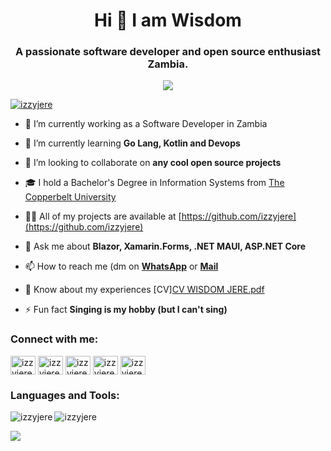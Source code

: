  <h1 align="center">Hi  👋 I am Wisdom</h1> 
 <h3 align="center">A passionate software developer and open source enthusiast Zambia.</h3> 
  
 <p align="center"><img src="https://github-profile-trophy.vercel.app/?username=izzyjere&theme=onedark" /></p> 
  
 <p align="left"> <a href="https://twitter.com/izzyjere" target="blank"><img src="https://img.shields.io/twitter/follow/izzyjere?logo=twitter&style=for-the-badge" alt="izzyjere" /></a> </p> 
  
 - 🔭 I’m currently working as a Software Developer in Zambia
  
 - 🌱 I’m currently learning **Go Lang, Kotlin and Devops** 
  
 - 👯 I’m looking to collaborate on **any cool open source projects** 
 
 - 🎓 I hold a Bachelor's Degree in Information Systems from <a href="https://www.cbu.ac.zm/" target="blank">The Copperbelt University</a>

  
 - 👨‍💻 All of my projects are available at [https://github.com/izzyjere](https://github.com/izzyjere) 
 
  
 - 💬 Ask me about **Blazor, Xamarin.Forms, .NET MAUI, ASP.NET Core** 
  
 - 📫 How to reach me (dm on <a href="//wa.me/+260960715005">**WhatsApp**</a> or <a href="mailto:wisdomjere5@gmail.com">**Mail**</a> 
  
 - 📄 Know about my experiences [CV][CV WISDOM JERE.pdf](https://github.com/izzyjere/izzyjere/files/14186209/CV.WISDOM.JERE.pdf)


  
 - ⚡ Fun fact **Singing is my hobby (but I can't sing)** 
  
 <h3 align="left">Connect with me:</h3> 
 <p align="left"> 
 <a href="https://twitter.com/izzjere" target="blank"><img align="center" src="https://raw.githubusercontent.com/rahuldkjain/github-profile-readme-generator/master/src/images/icons/Social/twitter.svg" alt="izzyjere" height="30" width="40" /></a> 
 <a href="https://www.linkedin.com/in/wisdomjere" target="blank"><img align="center" src="https://raw.githubusercontent.com/rahuldkjain/github-profile-readme-generator/master/src/images/icons/Social/linked-in-alt.svg" alt="izzyjere" height="30" width="40" /></a> 
 <a href="https://fb.com/izzyjere" target="blank"><img align="center" src="https://raw.githubusercontent.com/rahuldkjain/github-profile-readme-generator/master/src/images/icons/Social/facebook.svg" alt="izzyjere" height="30" width="40" /></a> 
 <a href="https://instagram.com/izzyjere" target="blank"><img align="center" src="https://raw.githubusercontent.com/rahuldkjain/github-profile-readme-generator/master/src/images/icons/Social/instagram.svg" alt="izzyjere" height="30" width="40" /></a> 
 <a href="https://codelabs.hashnode.dev" target="blank"><img align="center" src="https://raw.githubusercontent.com/rahuldkjain/github-profile-readme-generator/master/src/images/icons/Social/hashnode.svg" alt="izzyjere" height="30" width="40" /></a> 
 </p>   
 <h3 align="left">Languages and Tools:</h3>
 <p><img align="left" src="https://github-readme-stats.vercel.app/api/top-langs?username=izzyjere&show_icons=true&locale=en&layout=compact" alt="izzyjere" /></p>    
 <p><img align="center" src="https://github-readme-streak-stats.herokuapp.com/?user=izzyjere&" alt="izzyjere" /></p> 
 <p><img src="https://activity-graph.herokuapp.com/graph/?username=izzyjere&bg_color=0c1117&color=00883d&line=0a261f&area_color=0a261f&point=065831&area=true&hide_border=true&hide_title=false&custom_title=Contribution+Graph"/></p>

